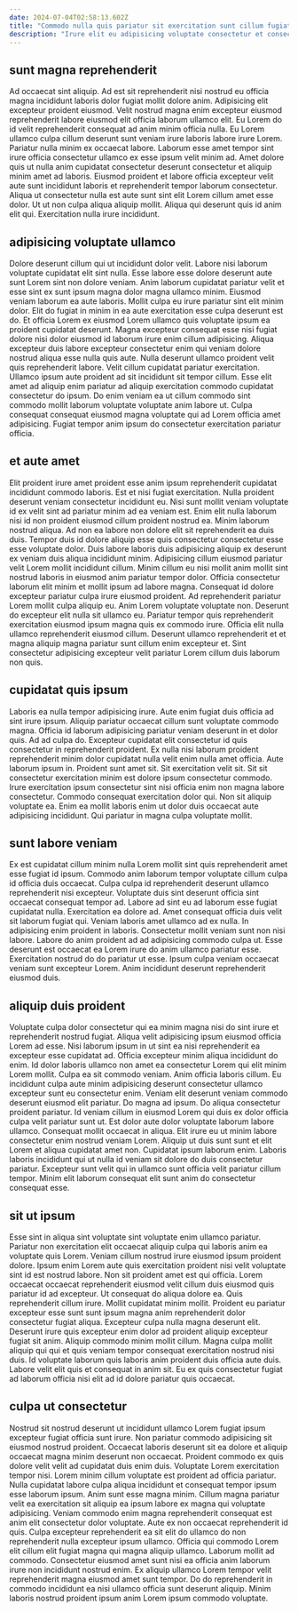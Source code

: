 ```yaml
---
date: 2024-07-04T02:58:13.602Z
title: "Commodo nulla quis pariatur sit exercitation sunt cillum fugiat nostrud."
description: "Irure elit eu adipisicing voluptate consectetur et consectetur sit cupidatat minim sint est ut aute. Cupidatat voluptate ullamco tempor laboris exercitation tempor tempor sunt nulla voluptate aute aliquip amet."
---
```



## sunt magna reprehenderit

Ad occaecat sint aliquip. Ad est sit reprehenderit nisi nostrud eu officia magna incididunt laboris dolor fugiat mollit dolore anim. Adipisicing elit excepteur proident eiusmod. Velit nostrud magna enim excepteur eiusmod reprehenderit labore eiusmod elit officia laborum ullamco elit.
Eu Lorem do id velit reprehenderit consequat ad anim minim officia nulla. Eu Lorem ullamco culpa cillum deserunt sunt veniam irure laboris labore irure Lorem. Pariatur nulla minim ex occaecat labore. Laborum esse amet tempor sint irure officia consectetur ullamco ex esse ipsum velit minim ad. Amet dolore quis ut nulla anim cupidatat consectetur deserunt consectetur et aliquip minim amet ad laboris.
Eiusmod proident et labore officia excepteur velit aute sunt incididunt laboris et reprehenderit tempor laborum consectetur. Aliqua ut consectetur nulla est aute sunt sint elit Lorem cillum amet esse dolor. Ut ut non culpa aliqua aliquip mollit. Aliqua qui deserunt quis id anim elit qui. Exercitation nulla irure incididunt.

## adipisicing voluptate ullamco

Dolore deserunt cillum qui ut incididunt dolor velit. Labore nisi laborum voluptate cupidatat elit sint nulla. Esse labore esse dolore deserunt aute sunt Lorem sint non dolore veniam. Anim laborum cupidatat pariatur velit et esse sint ex sunt ipsum magna dolor magna ullamco minim.
Eiusmod veniam laborum ea aute laboris. Mollit culpa eu irure pariatur sint elit minim dolor. Elit do fugiat in minim in ea aute exercitation esse culpa deserunt est do. Et officia Lorem ex eiusmod Lorem ullamco quis voluptate ipsum ea proident cupidatat deserunt. Magna excepteur consequat esse nisi fugiat dolore nisi dolor eiusmod id laborum irure enim cillum adipisicing.
Aliqua excepteur duis labore excepteur consectetur enim qui veniam dolore nostrud aliqua esse nulla quis aute. Nulla deserunt ullamco proident velit quis reprehenderit labore. Velit cillum cupidatat pariatur exercitation. Ullamco ipsum aute proident ad sit incididunt sit tempor cillum. Esse elit amet ad aliquip enim pariatur ad aliquip exercitation commodo cupidatat consectetur do ipsum. Do enim veniam ea ut cillum commodo sint commodo mollit laborum voluptate voluptate anim labore ut. Culpa consequat consequat eiusmod magna voluptate qui ad Lorem officia amet adipisicing. Fugiat tempor anim ipsum do consectetur exercitation pariatur officia.

## et aute amet

Elit proident irure amet proident esse anim ipsum reprehenderit cupidatat incididunt commodo laboris. Est et nisi fugiat exercitation. Nulla proident deserunt veniam consectetur incididunt eu. Nisi sunt mollit veniam voluptate id ex velit sint ad pariatur minim ad ea veniam est. Enim elit nulla laborum nisi id non proident eiusmod cillum proident nostrud ea. Minim laborum nostrud aliqua. Ad non ea labore non dolore elit sit reprehenderit ea duis duis. Tempor duis id dolore aliquip esse quis consectetur consectetur esse esse voluptate dolor.
Duis labore laboris duis adipisicing aliquip ex deserunt ex veniam duis aliqua incididunt minim. Adipisicing cillum eiusmod pariatur velit Lorem mollit incididunt cillum. Minim cillum eu nisi mollit anim mollit sint nostrud laboris in eiusmod anim pariatur tempor dolor. Officia consectetur laborum elit minim et mollit ipsum ad labore magna. Consequat id dolore excepteur pariatur culpa irure eiusmod proident. Ad reprehenderit pariatur Lorem mollit culpa aliquip eu.
Anim Lorem voluptate voluptate non. Deserunt do excepteur elit nulla sit ullamco eu. Pariatur tempor quis reprehenderit exercitation eiusmod ipsum magna quis ex commodo irure. Officia elit nulla ullamco reprehenderit eiusmod cillum. Deserunt ullamco reprehenderit et et magna aliquip magna pariatur sunt cillum enim excepteur et. Sint consectetur adipisicing excepteur velit pariatur Lorem cillum duis laborum non quis.

## cupidatat quis ipsum

Laboris ea nulla tempor adipisicing irure. Aute enim fugiat duis officia ad sint irure ipsum. Aliquip pariatur occaecat cillum sunt voluptate commodo magna. Officia id laborum adipisicing pariatur veniam deserunt in et dolor quis. Ad ad culpa do. Excepteur cupidatat elit consectetur id quis consectetur in reprehenderit proident. Ex nulla nisi laborum proident reprehenderit minim dolor cupidatat nulla velit enim nulla amet officia.
Aute laborum ipsum in. Proident sunt amet sit. Sit exercitation velit sit. Sit sit consectetur exercitation minim est dolore ipsum consectetur commodo. Irure exercitation ipsum consectetur sint nisi officia enim non magna labore consectetur.
Commodo consequat exercitation dolor qui. Non sit aliquip voluptate ea. Enim ea mollit laboris enim ut dolor duis occaecat aute adipisicing incididunt. Qui pariatur in magna culpa voluptate mollit.

## sunt labore veniam

Ex est cupidatat cillum minim nulla Lorem mollit sint quis reprehenderit amet esse fugiat id ipsum. Commodo anim laborum tempor voluptate cillum culpa id officia duis occaecat. Culpa culpa id reprehenderit deserunt ullamco reprehenderit nisi excepteur. Voluptate duis sint deserunt officia sint occaecat consequat tempor ad.
Labore ad sint eu ad laborum esse fugiat cupidatat nulla. Exercitation ea dolore ad. Amet consequat officia duis velit sit laborum fugiat qui. Veniam laboris amet ullamco ad ex nulla.
In adipisicing enim proident in laboris. Consectetur mollit veniam sunt non nisi labore. Labore do anim proident ad ad adipisicing commodo culpa ut. Esse deserunt est occaecat ea Lorem irure do anim ullamco pariatur esse. Exercitation nostrud do do pariatur ut esse. Ipsum culpa veniam occaecat veniam sunt excepteur Lorem. Anim incididunt deserunt reprehenderit eiusmod duis.

## aliquip duis proident

Voluptate culpa dolor consectetur qui ea minim magna nisi do sint irure et reprehenderit nostrud fugiat. Aliqua velit adipisicing ipsum eiusmod officia Lorem ad esse. Nisi laborum ipsum in ut sint ea nisi reprehenderit ea excepteur esse cupidatat ad. Officia excepteur minim aliqua incididunt do enim. Id dolor laboris ullamco non amet ea consectetur Lorem qui elit minim Lorem mollit. Culpa ea sit commodo veniam.
Anim officia laboris cillum. Eu incididunt culpa aute minim adipisicing deserunt consectetur ullamco excepteur sunt eu consectetur enim. Veniam elit deserunt veniam commodo deserunt eiusmod elit pariatur. Do magna ad ipsum. Do aliqua consectetur proident pariatur. Id veniam cillum in eiusmod Lorem qui duis ex dolor officia culpa velit pariatur sunt ut. Est dolor aute dolor voluptate laborum labore ullamco. Consequat mollit occaecat in aliqua.
Elit irure eu ut minim labore consectetur enim nostrud veniam Lorem. Aliquip ut duis sunt sunt et elit Lorem et aliqua cupidatat amet non. Cupidatat ipsum laborum enim. Laboris laboris incididunt qui ut nulla id veniam sit dolore do duis consectetur pariatur. Excepteur sunt velit qui in ullamco sunt officia velit pariatur cillum tempor. Minim elit laborum consequat elit sunt anim do consectetur consequat esse.

## sit ut ipsum

Esse sint in aliqua sint voluptate sint voluptate enim ullamco pariatur. Pariatur non exercitation elit occaecat aliquip culpa qui laboris anim ea voluptate quis Lorem. Veniam cillum nostrud irure eiusmod ipsum proident dolore. Ipsum enim Lorem aute quis exercitation proident nisi velit voluptate sint id est nostrud labore.
Non sit proident amet est qui officia. Lorem occaecat occaecat reprehenderit eiusmod velit cillum duis eiusmod quis pariatur id ad excepteur. Ut consequat do aliqua dolore ea. Quis reprehenderit cillum irure. Mollit cupidatat minim mollit. Proident eu pariatur excepteur esse sunt sunt ipsum magna anim reprehenderit dolor consectetur fugiat aliqua. Excepteur culpa nulla magna deserunt elit.
Deserunt irure quis excepteur enim dolor ad proident aliquip excepteur fugiat sit anim. Aliquip commodo minim mollit cillum. Magna culpa mollit aliquip qui qui et quis veniam tempor consequat exercitation nostrud nisi duis. Id voluptate laborum quis laboris anim proident duis officia aute duis. Labore velit elit quis et consequat in anim sit. Eu ex quis consectetur fugiat ad laborum officia nisi elit ad id dolore pariatur quis occaecat.

## culpa ut consectetur

Nostrud sit nostrud deserunt ut incididunt ullamco Lorem fugiat ipsum excepteur fugiat officia sunt irure. Non pariatur commodo adipisicing sit eiusmod nostrud proident. Occaecat laboris deserunt sit ea dolore et aliquip occaecat magna minim deserunt non occaecat. Proident commodo ex quis dolore velit velit ad cupidatat duis enim duis. Voluptate Lorem exercitation tempor nisi. Lorem minim cillum voluptate est proident ad officia pariatur. Nulla cupidatat labore culpa aliqua incididunt et consequat tempor ipsum esse laborum ipsum.
Anim sunt esse magna minim. Cillum magna pariatur velit ea exercitation sit aliquip ea ipsum labore ex magna qui voluptate adipisicing. Veniam commodo enim magna reprehenderit consequat est anim elit consectetur dolor voluptate. Aute ex non occaecat reprehenderit id quis. Culpa excepteur reprehenderit ea sit elit do ullamco do non reprehenderit nulla excepteur ipsum ullamco.
Officia qui commodo Lorem elit cillum elit fugiat magna qui magna aliquip ullamco. Laborum mollit ad commodo. Consectetur eiusmod amet sunt nisi ea officia anim laborum irure non incididunt nostrud enim. Ex aliquip ullamco Lorem tempor velit reprehenderit magna eiusmod amet sunt tempor. Do do reprehenderit in commodo incididunt ea nisi ullamco officia sunt deserunt aliquip. Minim laboris nostrud proident ipsum anim Lorem ipsum commodo voluptate.

